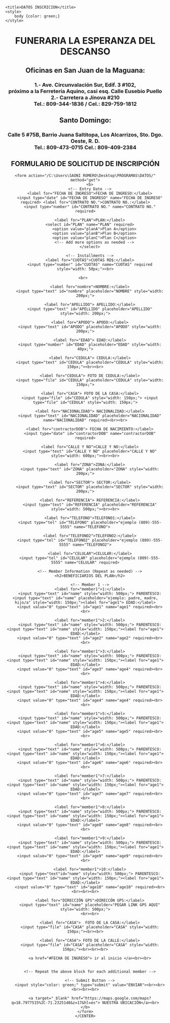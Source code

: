 <!DOCTYPE html>
<html lang="en">
<head>

    <title>DATOS INSCRICION</title>
    <style>
        body {color: green;}
    </style>
</head>
<body> 
    <CENTER>
    <h1>FUNERARIA LA ESPERANZA DEL DESCANSO</h1>
    <h2>Oficinas en San Juan de la Maguana:</h2>
       <h3>
        1.- Ave. Circunvalación Sur, Edif. 3 #102,<br>
         próximo a la Ferretería Aquino, casi esq. Calle Eusebio Puello
        <br>
        2.- Carretera a Jínova #210    
        <br>
        Tel.: 809-344-1836 / Cel.: 829-759-1812
        <br>
        <h2> Santo Domingo:</h2>
        <h3>
        Calle 5 #75B, Barrio Juana Saltitopa, Los Alcarrizos, Sto. Dgo. Oeste, R. D.
        <br>
        Tel.: 809-473-0715   Cel.: 809-409-2384
        </h3>
    <h2>FORMULARIO DE SOLICITUD DE INSCRIPCIÓN</h2>

    <form action="/C:\Users\SAONI ROMERO\Desktop\PROGRAMAS\DATOS/" method="get">
        <b>
        <!-- Entry Date -->
        <label for="FECHA DE INGRESO">FECHA DE INGRESO:</label>
        <input type="date" id="FECHA DE INGRESO" name="FECHA DE INGRESO" required> <label for="CONTRATO NO.">CONTRATO NO.:</label>
        <input type="number" id="CONTRATO NO." name="CONTRATO NO." required>

        <label for="PLAN">PLAN:</label>
        <select id="PLAN" name="PLAN" required>
            <option value="planA">Plan A</option>
            <option value="planB">Plan B</option>
            <option value="planC">Plan C</option>
            <!-- Add more options as needed -->
        </select>

        <!-- Installments -->
        <label for="CUOTAS">CUOTAS RD$:</label>
        <input type="number" id="CUOTAS" name="CUOTAS" required style="width: 50px;"><br>

        <br>      

        <label for="nombre">NOMBRE:</label>
        <input type="text" id="nombre" placeholder="NOMBRE" style="width: 200px;">
        
        <label for="APELLIDO"> APELLIDO:</label>
        <input type="text" id="APELLIDO" placeholder="APELLIDO" style="width: 200px;">
        
        <label for="APODO"> APODO:</label>
        <input type="text" id="APODO" placeholder="APODO" style="width: 200px;">

        <label for="EDAD"> EDAD:</label>
        <input type="number" id="EDAD" placeholder="EDAD" style="width: 40px;">

        <label for="CEDULA"> CEDULA:</label>
        <input type="text" id="CEDULA" placeholder="CEDULA" style="width: 150px;"><br><br>
        
        <label for="CEDULA"> FOTO DE CEDULA:</label>
        <input type="file" id="CEDULA" placeholder="CEDULA" style="width: 150px;">

        <label for="CASA"> FOTO DE LA CASA:</label>
        <input type="file" id="CEDULA" style="width: 150px;"> <input type="file" id="CEDULA" style="width: 150px;">

        <label for="NACIONALIDAD"> NACIONALIDAD:</label>
        <input type="text" id="NACIONALIDAD" placeholder="NACIONALIDAD" name="NACIONALIDAD" required><br><br>

        <label for="contractorDOB"> FECHA DE NACIMIENTO:</label>
        <input type="date" id="contractorDOB" name="contractorDOB" required>

        <label for="CALLE Y NO">CALLE Y NO:</label>
        <input type="text" id="CALLE Y NO" placeholder="CALLE Y NO" style="width: 600px;"><br><br>

        <label for="ZONA">ZONA:</label>
        <input type="text" id="ZONA" placeholder="ZONA" style="width: 200px;">
        
        <label for="SECTOR"> SECTOR:</label>
        <input type="text" id="SECTOR" placeholder="SECTOR" style="width: 200px;">
        
        <label for="REFERENCIA"> REFERENCIA:</label>
        <input type="text" id="REFERENCIA" placeholder="REFERENCIA" style="width: 500px;"><br><br>

        <label for="TELEFONO">TELEFONO1:</label>
        <input type="tel" id="TELEFONO" placeholder="ejemplo (809)-555-5555" name="TELEFONO">

        <label for="TELEFONO2">TELEFONO2:</label>
        <input type="tel" id="TELEFONO2" placeholder="ejemplo (809)-555-5555" name="TELEFONO2">

        <label for="CELULAR">CELULAR:</label>
        <input type="tel" id="CELULAR" placeholder="ejemplo (809)-555-5555" name="CELULAR" required>

        <!-- Member Information (Repeat as needed) -->
        <h2>BENEFICIARIOS DEL PLAN</h2>

        <!-- Member 1 -->
        <label for="member1">1:</label>
        <input type="text" id="name" style="width: 500px;"> PARENTESCO:<input type="text" id="name" placeholder="ejemplo: padre, madre, hijo/a" style="width: 150px;"><label for="age1"> EDAD:</label>
        <input value="0" type="text" id="age1" name="age1" required><br><br>
        
        <label for="member1">2:</label>
        <input type="text" id="name" style="width: 500px;"> PARENTESCO:<input type="text" id="name" style="width: 150px;"><label for="age1"> EDAD:</label>
        <input value="0" type="text" id="age2" name="age2" required><br><br>

        <label for="member1">3:</label>
        <input type="text" id="name" style="width: 500px;"> PARENTESCO:<input type="text" id="name" style="width: 150px;"><label for="age1"> EDAD:</label>
        <input value="0" type="text" id="age3" name="age4" required><br><br>

        <label for="member1">4:</label>
        <input type="text" id="name" style="width: 500px;"> PARENTESCO:<input type="text" id="name" style="width: 150px;"><label for="age1"> EDAD:</label>
        <input value="0" type="text" id="age4" name="age4" required><br><br>

        <label for="member1">5:</label>
        <input type="text" id="name" style="width: 500px;"> PARENTESCO:<input type="text" id="name" style="width: 150px;"><label for="age1"> EDAD:</label>
        <input value="0" type="text" id="age5" name="age5" required><br><br>

        <label for="member1">6:</label>
        <input type="text" id="name" style="width: 500px;"> PARENTESCO:<input type="text" id="name" style="width: 150px;"><label for="age1"> EDAD:</label>
        <input value="0" type="text" id="age6" name="age6" required><br><br>

        <label for="member1">7:</label>
        <input type="text" id="name" style="width: 500px;"> PARENTESCO:<input type="text" id="name" style="width: 150px;"><label for="age1"> EDAD:</label>
        <input value="0" type="text" id="age7" name="age7" required><br><br>

        <label for="member1">8:</label>
        <input type="text" id="name" style="width: 500px;"> PARENTESCO:<input type="text" id="name" style="width: 150px;"><label for="age1"> EDAD:</label>
        <input value="0" type="text" id="age8" name="age8" required><br><br>

        <label for="member1">9:</label>
        <input type="text" id="name" style="width: 500px;"> PARENTESCO:<input type="text" id="name" style="width: 150px;"><label for="age1"> EDAD:</label>
        <input value="0" type="text" id="age9" name="age9" required><br><br>

        <label for="member1">10:</label>
        <input type="text"id="name" style="width: 500px;"> PARENTESCO:<input type="text" id="name" style="width: 150px;"><label for="age1"> EDAD:</label>
        <input value="0" type="text" id="age10" name="age10" required><br><br><br><br>

        <label for="DIRECCIÓN GPS">DIRECCÓN GPS:</label>
        <input type="text" id="name" placeholder="PEGAR LINK GPS AQUI" style="width: 500px;">
        <br><br>

        <label for="CASA">  FOTO DE LA CASA:</label>
        <input type="file" id="CASA" placeholder="CASA" style="width: 150px;"><br><br>

        <label for="CASA"> FOTO DE LA CALLE:</label>
        <input type="file" id="CASA" placeholder="CASA" style="width: 150px;"><br><br><br>

        <a href="#FECHA DE INGRESO"> ir al inicio </a><br><br>
        

        <!-- Repeat the above block for each additional member -->

        <!-- Submit Button -->
        <input style="color: green;" type="submit" value="ENVIAR"><br><br><br><br><br>

        <a target="_blank" href="https://maps.google.com/maps?q=18.7977515%2C-71.2325148&z=17&hl=es"> NUESTRA UBICACIÓN</a><br>
    </b>
    </form>
    </CENTER>

</body>
</html>
